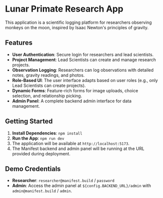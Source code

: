 # Lunar Primate Research App

This application is a scientific logging platform for researchers observing monkeys on the moon, inspired by Isaac Newton's principles of gravity.

## Features

- **User Authentication**: Secure login for researchers and lead scientists.
- **Project Management**: Lead Scientists can create and manage research projects.
- **Observation Logging**: Researchers can log observations with detailed notes, gravity readings, and photos.
- **Role-Based UI**: The user interface adapts based on user roles (e.g., only Lead Scientists can create projects).
- **Dynamic Forms**: Feature-rich forms for image uploads, choice selection, and relationship picking.
- **Admin Panel**: A complete backend admin interface for data management.

## Getting Started

1.  **Install Dependencies**: `npm install`
2.  **Run the App**: `npm run dev`
3.  The application will be available at `http://localhost:5173`.
4.  The Manifest backend and admin panel will be running at the URL provided during deployment.

## Demo Credentials

- **Researcher**: `researcher@manifest.build` / `password`
- **Admin**: Access the admin panel at `${config.BACKEND_URL}/admin` with `admin@manifest.build` / `admin`.
